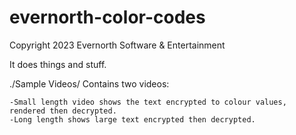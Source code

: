 # evernorth-color-codes
Copyright 2023 Evernorth Software & Entertainment

It does things and stuff.

./Sample Videos/
Contains two videos:

	-Small length video shows the text encrypted to colour values, rendered then decrypted.
	-Long length shows large text encrypted then decrypted.
